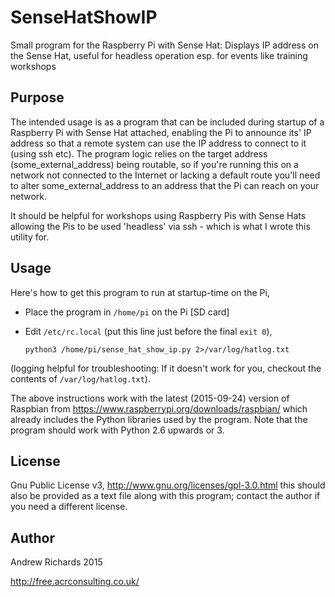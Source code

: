 # SenseHatShowIP
Small program for the Raspberry Pi with Sense Hat: Displays IP address
on the Sense Hat, useful for headless operation esp. for events like
training workshops

## Purpose
The intended usage is as a program that can be included during startup
of a Raspberry Pi with Sense Hat attached, enabling the Pi to announce
its' IP address so that a remote system can use the IP address to
connect to it (using ssh etc). The program logic relies on the target
address (some_external_address) being routable, so if you're running
this on a network not connected to the Internet or lacking a default
route you'll need to alter some_external_address to an address that
the Pi can reach on your network.

It should be helpful for workshops using Raspberry Pis with Sense Hats
allowing the Pis to be used 'headless' via ssh - which is what I wrote
this utility for.

## Usage
Here's how to get this program to run at startup-time on the Pi,

  * Place the program in ``/home/pi`` on the Pi [SD card]
  * Edit ``/etc/rc.local`` (put this line just before the final ``exit 0``),

        python3 /home/pi/sense_hat_show_ip.py 2>/var/log/hatlog.txt

(logging helpful for troubleshooting: If it doesn't work for you,
checkout the contents of ``/var/log/hatlog.txt``).

The above instructions work with the latest (2015-09-24) version of
Raspbian from https://www.raspberrypi.org/downloads/raspbian/ which
already includes the Python libraries used by the program. Note
that the program should work with Python 2.6 upwards or 3.

## License
Gnu Public License v3,
http://www.gnu.org/licenses/gpl-3.0.html
this should also be provided as a text file along with this program;
contact the author if you need a different license.

## Author
Andrew Richards 2015

http://free.acrconsulting.co.uk/
